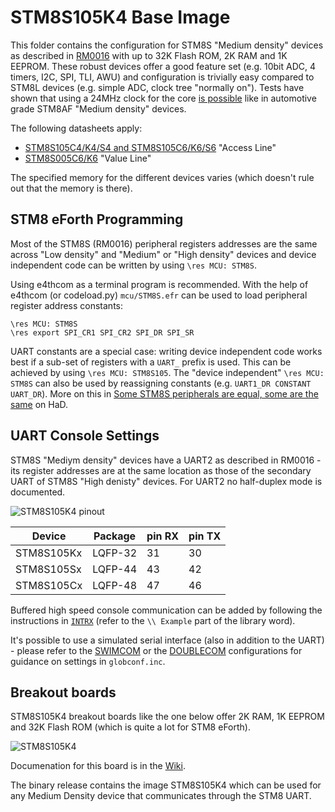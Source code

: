# STM8S105K4 Base Image

This folder contains the configuration for STM8S "Medium density" devices as described in [RM0016](https://www.st.com/resource/en/reference_manual/cd00190271-stm8s-series-and-stm8af-series-8-bit-microcontrollers-stmicroelectronics.pdf) with up to 32K Flash ROM, 2K RAM and 1K EEPROM. These robust devices offer a good feature set (e.g. 10bit ADC, 4 timers, I2C, SPI, TLI, AWU) and configuration is trivially easy compared to STM8L devices (e.g. simple ADC, clock tree "normally on"). Tests have shown that using a 24MHz clock for the core [is possible](https://hackaday.io/project/16097-eforth-for-cheap-stm8s-gadgets/log/172752-stm8s-medium-density-devices-can-have-performance-too) like in automotive grade STM8AF "Medium density" devices.

The following datasheets apply:
* [STM8S105C4/K4/S4 and STM8S105C6/K6/S6](https://www.st.com/resource/en/datasheet/stm8s105k4.pdf) "Access Line"
* [STM8S005C6/K6](https://www.st.com/resource/en/datasheet/stm8s005c6.pdf) "Value Line"

The specified memory for the different devices varies (which doesn't rule out that the memory is there).

## STM8 eForth Programming

Most of the STM8S (RM0016) peripheral registers addresses are the same across "Low density" and "Medium" or "High density" devices and device independent code can be written by using `\res MCU: STM8S`.

Using e4thcom as a terminal program is recommended. With the help of e4thcom (or codeload.py) `mcu/STM8S.efr` can be used to load peripheral register address constants:

```Forth
\res MCU: STM8S
\res export SPI_CR1 SPI_CR2 SPI_DR SPI_SR
```

UART constants are a special case: writing device independent code works best if a sub-set of registers with a `UART_` prefix is used. This can be achieved by using `\res MCU: STM8S105`. The "device independent" `\res MCU: STM8S` can also be used by reassigning constants (e.g. `UART1_DR CONSTANT UART_DR`). More on this in [Some STM8S peripherals are equal, some are the same](https://hackaday.io/project/16097-eforth-for-cheap-stm8s-gadgets/log/178072-some-stm8s-peripherals-are-equal-some-are-the-same) on HaD.

## UART Console Settings

STM8S "Mediym density" devices have a UART2 as described in RM0016 - its register addresses are at the same location as those of the secondary UART of STM8S "High denisty" devices. For UART2 no half-duplex mode is documented.

![STM8S105K4 pinout](https://user-images.githubusercontent.com/5466977/96959390-3945ef80-1500-11eb-8b82-3f9cfdfba66b.png)

Device|Package|pin RX|pin TX
-|-|-|-
STM8S105Kx|LQFP-32|31|30
STM8S105Sx|LQFP-44|43|42
STM8S105Cx|LQFP-48|47|46

Buffered high speed console communication can be added by following the instructions in [`INTRX`](https://github.com/TG9541/stm8ef/blob/master/lib/INTRX) (refer to the `\\ Example` part of the library word).

It's possible to use a simulated serial interface (also in addition to the UART) - please refer to the [SWIMCOM](https://github.com/TG9541/stm8ef/tree/master/SWIMCOM) or the [DOUBLECOM](https://github.com/TG9541/stm8ef/tree/master/DOUBLECOM) configurations for guidance on settings in `globconf.inc`.

## Breakout boards

STM8S105K4 breakout boards like the one below offer 2K RAM, 1K EEPROM and 32K Flash ROM (which is quite a lot for STM8 eForth).

![STM8S105K4](https://camo.githubusercontent.com/6f83aa69a3bdd8833792c67c084b9195a710f825/68747470733a2f2f616530312e616c6963646e2e636f6d2f6b662f485442314c694f625058585858585878585658587136785846585858592f467265652d317063732d53544d38532d73746d3873312d73746d38733130352d73746d38733130356b2d73746d38733130356b342d646576656c6f706d656e742d626f6172642d636f72652d626f6172642d73746d38733130356b3474362d73797374656d2d626f6172642d6d696e696d756d2d73797374656d2e6a70675f323230783232302e6a7067)

Documenation for this board is in the [Wiki](https://github.com/TG9541/stm8ef/wiki/Breakout-Boards#stm8s105k4t6-breakout-board).

The binary release contains the image STM8S105K4 which can be used for any Medium Density device that communicates through the STM8 UART.
